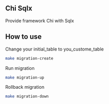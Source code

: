 ## Chi Sqlx

Provide framework Chi with Sqlx

## How to use

Change your initial_table to you_custome_table

```sh
make migration-create
```

Run migration

```sh
make migration-up
```

Rollback migration

```sh
make migration-down
```